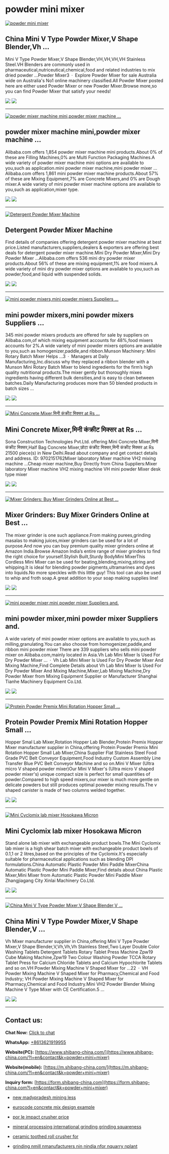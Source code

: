 # powder mini mixer

<a href="https://swt.shibang-china.com/?l=en&img&k=powder+mini+mixer" target="_blank">![powder mini mixer](http://static.shibang-china.com/all-800x300/304.jpg)</a>

## China Mini V Type Powder Mixer,V Shape Blender,Vh …
Mini V Type Powder Mixer,V Shape Blender,VH,VH,VH,VH Stainless Steel.VH Blenders are commonly used in pharmaceutical,nutriceutical,chemical,food and related industries to mix dried powder …Powder Mixer3&ensp;&#0183;&ensp;Explore Powder Mixer for sale Australia wide on Australia's No1 online machinery classified.All Powder Mixer posted here are either used Powder Mixer or new Powder Mixer.Browse more,so you can find Powder Mixer that satisfy your needs!


<a href="https://whatsapp.shibangsoft.com/WhatsApp.php" target="_blank" title="WhatsApp">![](http://static.shibang-china.com/icon/whatsapp.png)</a> <a href="https://swt.shibang-china.com/?l=en&icon&k=powder+mini+mixer" target="_blank">![](http://static.shibang-china.com/icon/chat-en.png)</a>

---

<a href="https://swt.shibang-china.com/?l=en&img&k=powder+mini+mixer" target="_blank">![powder mixer machine mini,powder mixer machine …](http://static.shibang-china.com/all-800x300/612.jpg)</a>

## powder mixer machine mini,powder mixer machine …
Alibaba.com offers 1,854 powder mixer machine mini products.About 0% of these are Filling Machines,0% are Multi Function Packaging Machines.A wide variety of powder mixer machine mini options are available to you,such as application.mini powder mixer machine,mini powder mixer …Alibaba.com offers 1,861 mini powder mixer machine products.About 57% of these are Mixing Equipment,7% are Concrete Mixers,and 0% are Dough mixer.A wide variety of mini powder mixer machine options are available to you,such as application,mixer type.


<a href="https://whatsapp.shibangsoft.com/WhatsApp.php" target="_blank" title="WhatsApp">![](http://static.shibang-china.com/icon/whatsapp.png)</a> <a href="https://swt.shibang-china.com/?l=en&icon&k=powder+mini+mixer" target="_blank">![](http://static.shibang-china.com/icon/chat-en.png)</a>

---

<a href="https://swt.shibang-china.com/?l=en&img&k=powder+mini+mixer" target="_blank">![Detergent Powder Mixer Machine](http://static.shibang-china.com/all-800x300/769.jpg)</a>

## Detergent Powder Mixer Machine
Find details of companies offering detergent powder mixer machine at best price.Listed manufacturers,suppliers,dealers &amp; exporters are offering best deals for detergent powder mixer machine.Mini Dry Powder Mixer,Mini Dry Powder Mixer …Alibaba.com offers 536 mini dry powder mixer products.About 56% of these are mixing equipment,1% are food mixers.A wide variety of mini dry powder mixer options are available to you,such as powder,food,and liquid with suspended solids.


<a href="https://whatsapp.shibangsoft.com/WhatsApp.php" target="_blank" title="WhatsApp">![](http://static.shibang-china.com/icon/whatsapp.png)</a> <a href="https://swt.shibang-china.com/?l=en&icon&k=powder+mini+mixer" target="_blank">![](http://static.shibang-china.com/icon/chat-en.png)</a>

---

<a href="https://swt.shibang-china.com/?l=en&img&k=powder+mini+mixer" target="_blank">![mini powder mixers,mini powder mixers Suppliers …](http://static.shibang-china.com/all-800x300/1244.jpg)</a>

## mini powder mixers,mini powder mixers Suppliers …
345 mini powder mixers products are offered for sale by suppliers on Alibaba.com,of which mixing equipment accounts for 48%,food mixers accounts for 2%.A wide variety of mini powder mixers options are available to you,such as homogenizer,paddle,and ribbon.Munson Machinery: Mini Rotary Batch Mixer Helps …3&ensp;&#0183;&ensp;Managers at Daily Manufacturing,Inc.discuss why they replaced a ribbon blender with a Munson Mini Rotary Batch Mixer to blend ingredients for the firm’s high quality nutritional products.The mixer gently but thoroughly mixes ingredients having different bulk densities,and is easy to clean between batches.Daily Manufacturing produces more than 50 blended products in batch sizes …


<a href="https://whatsapp.shibangsoft.com/WhatsApp.php" target="_blank" title="WhatsApp">![](http://static.shibang-china.com/icon/whatsapp.png)</a> <a href="https://swt.shibang-china.com/?l=en&icon&k=powder+mini+mixer" target="_blank">![](http://static.shibang-china.com/icon/chat-en.png)</a>

---

<a href="https://swt.shibang-china.com/?l=en&img&k=powder+mini+mixer" target="_blank">![Mini Concrete Mixer,मिनी कंक्रीट मिक्सर at Rs …](http://static.shibang-china.com/all-800x300/885.jpg)</a>

## Mini Concrete Mixer,मिनी कंक्रीट मिक्सर at Rs …
Sona Construction Technologies Pvt.Ltd. offering Mini Concrete Mixer,मिनी कंक्रीट मिक्सर,Half Bag Concrete Mixer,छोटा कंक्रीट मिक्सर,मिनी कंक्रीट मिक्सर at Rs 21500 piece(s) in New Delhi.Read about company and get contact details and address. ID: 9702151762Mixer laboratory Mixer machine VH2 mixing machine …Cheap mixer machine,Buy Directly from China Suppliers:Mixer laboratory Mixer machine VH2 mixing machine VH mini powder Mixer desk type mixer


<a href="https://whatsapp.shibangsoft.com/WhatsApp.php" target="_blank" title="WhatsApp">![](http://static.shibang-china.com/icon/whatsapp.png)</a> <a href="https://swt.shibang-china.com/?l=en&icon&k=powder+mini+mixer" target="_blank">![](http://static.shibang-china.com/icon/chat-en.png)</a>

---

<a href="https://swt.shibang-china.com/?l=en&img&k=powder+mini+mixer" target="_blank">![Mixer Grinders: Buy Mixer Grinders Online at Best …](http://static.shibang-china.com/all-800x300/175.jpg)</a>

## Mixer Grinders: Buy Mixer Grinders Online at Best …
The mixer grinder is one such appliance.From making purees,grinding masalas to making juices,mixer grinders can be used for a lot of purpose.And now you can buy premium quality mixer grinders online at Amazon India.Browse Amazon India’s entire range of mixer grinders to find the right choice for yourself.Stylish Built,Sturdy BodyMini MixerThis Cordless Mini Mixer can be used for beating,blending,mixing,stiring and whipping.It is ideal for blending powder pigments,ultramarines and dyes into liquids.No more speckles with this little guy! This tool can also be used to whip and froth soap.A great addition to your soap making supplies line!


<a href="https://whatsapp.shibangsoft.com/WhatsApp.php" target="_blank" title="WhatsApp">![](http://static.shibang-china.com/icon/whatsapp.png)</a> <a href="https://swt.shibang-china.com/?l=en&icon&k=powder+mini+mixer" target="_blank">![](http://static.shibang-china.com/icon/chat-en.png)</a>

---

<a href="https://swt.shibang-china.com/?l=en&img&k=powder+mini+mixer" target="_blank">![mini powder mixer,mini powder mixer Suppliers and.](http://static.shibang-china.com/all-800x300/1234.jpg)</a>

## mini powder mixer,mini powder mixer Suppliers and.
A wide variety of mini powder mixer options are available to you,such as milling,granulating.You can also choose from homogenizer,paddle,and ribbon mini powder mixer There are 339 suppliers who sells mini powder mixer on Alibaba.com,mainly located in Asia.Vh Lab Mini Mixer Is Used For Dry Powder Mixer …&ensp;&#0183;&ensp;Vh Lab Mini Mixer Is Used For Dry Powder Mixer And Mixing Machine,Find Complete Details about Vh Lab Mini Mixer Is Used For Dry Powder Mixer And Mixing Machine,Mixer,Lab Mixing Machine,Dry Powder Mixer from Mixing Equipment Supplier or Manufacturer Shanghai Tianhe Machinery Equipment Co.Ltd.


<a href="https://whatsapp.shibangsoft.com/WhatsApp.php" target="_blank" title="WhatsApp">![](http://static.shibang-china.com/icon/whatsapp.png)</a> <a href="https://swt.shibang-china.com/?l=en&icon&k=powder+mini+mixer" target="_blank">![](http://static.shibang-china.com/icon/chat-en.png)</a>

---

<a href="https://swt.shibang-china.com/?l=en&img&k=powder+mini+mixer" target="_blank">![Protein Powder Premix Mini Rotation Hopper Small …](http://static.shibang-china.com/all-800x300/975.jpg)</a>

## Protein Powder Premix Mini Rotation Hopper Small …
Hopper Smal Lab Mixer,Rotation Hopper Lab Blender,Protein Premix Hopper Mixer manufacturer supplier in China,offering Protein Powder Premix Mini Rotation Hopper Small Lab Mixer,China Supplier Flat Stainless Steel Food Grade PVC Belt Conveyor Equipment,Food Industry Custom Assembly Line Transfer Blue PVC Belt Conveyor Machine and so on.Mini V Mixer (Ultra micro V shaped powder mixer)Our Mini V Mixer's (Ultra micro V shaped powder mixer's) unique compact size is perfect for small quantities of powder.Compared to high speed mixers,our mixer is much more gentle on delicate powders but still produces optimal poweder mixing results.The v shaped canister is made of two columns welded together.


<a href="https://whatsapp.shibangsoft.com/WhatsApp.php" target="_blank" title="WhatsApp">![](http://static.shibang-china.com/icon/whatsapp.png)</a> <a href="https://swt.shibang-china.com/?l=en&icon&k=powder+mini+mixer" target="_blank">![](http://static.shibang-china.com/icon/chat-en.png)</a>

---

<a href="https://swt.shibang-china.com/?l=en&img&k=powder+mini+mixer" target="_blank">![Mini Cyclomix lab mixer Hosokawa Micron](http://static.shibang-china.com/all-800x300/119.jpg)</a>

## Mini Cyclomix lab mixer Hosokawa Micron
Stand alone lab mixer with exchangeable product bowls.The Mini Cyclomix lab mixer is a high shear batch mixer with exchangeable product bowls of 0.1,1 or 2 litres,based on the principles of the Cyclomix.It's especially suitable for pharmaceutical applications such as blending DPI formulations.China Automatic Plastic Powder Mini Paddle MixerChina Automatic Plastic Powder Mini Paddle Mixer,Find details about China Plastic Mixer,Mini Mixer from Automatic Plastic Powder Mini Paddle Mixer Zhangjiagang City Xinlai Machinery Co.Ltd.


<a href="https://whatsapp.shibangsoft.com/WhatsApp.php" target="_blank" title="WhatsApp">![](http://static.shibang-china.com/icon/whatsapp.png)</a> <a href="https://swt.shibang-china.com/?l=en&icon&k=powder+mini+mixer" target="_blank">![](http://static.shibang-china.com/icon/chat-en.png)</a>

---

<a href="https://swt.shibang-china.com/?l=en&img&k=powder+mini+mixer" target="_blank">![China Mini V Type Powder Mixer,V Shape Blender,V …](http://static.shibang-china.com/all-800x300/872.jpg)</a>

## China Mini V Type Powder Mixer,V Shape Blender,V …
Vh Mixer manufacturer supplier in China,offering Mini V Type Powder Mixer,V Shape Blender,V,Vh,Vh,Vh Stainless Steel,Two Layer Double Color Washing Tablets Detergent Tablets Rotary Tablet Press Machine Zpw19 Cube Making Machine,Zpw19 Two Colour Washing Powder TCCA Rotary Tablet Press for Calcium Chloride Tablets and Calcium Hypochlorite Tablets and so on.VH Powder Mixing Machine V Shaped Mixer for …22&ensp;&#0183;&ensp;VH Powder Mixing Machine V Shaped Mixer for Pharmacy,Chemical and Food Industry; VH Powder Mixing Machine V Shaped Mixer for Pharmacy,Chemical and Food Industry.Mini VH2 Powder Blender Mixing Machine V Type Mixer with CE Certification.5 …


<a href="https://whatsapp.shibangsoft.com/WhatsApp.php" target="_blank" title="WhatsApp">![](http://static.shibang-china.com/icon/whatsapp.png)</a> <a href="https://swt.shibang-china.com/?l=en&icon&k=powder+mini+mixer" target="_blank">![](http://static.shibang-china.com/icon/chat-en.png)</a>

---
## Contact us:

**Chat Now:** [Click to chat](https://swt.shibang-china.com?l=en&contact&k=powder+mini+mixer)

**WhatsApp:**  [+8613621919955](https://whatsapp.shibangsoft.com/WhatsApp.php)

**Website(PC):** [https://www.shibang-china.com/](https://www.shibang-china.com/?l=en&contact&k=powder+mini+mixer)

**Website(mobile):** [https://m.shibang-china.com/](https://m.shibang-china.com/?l=en&contact&k=powder+mini+mixer)

**Inquiry form:** [https://form.shibang-china.com](https://form.shibang-china.com?l=en&contact&k=powder+mini+mixer)

* [new madypradesh mining less](../144/new%20madypradesh%20mining%20less.md)

* [eurocode concrete mix design example](../144/eurocode%20concrete%20mix%20design%20example.md)

* [por le impact crusher price](../141/por%20le%20impact%20crusher%20price.md)

* [mineral processing international grinding grinding squareness](../142/mineral%20processing%20international%20grinding%20grinding%20squareness.md)

* [ceramic toothed roll crusher for](../146/ceramic%20toothed%20roll%20crusher%20for.md)

* [grinding nmill nmanufacturers nin nindia nfor nquarry nplant](../143/grinding%20nmill%20nmanufacturers%20nin%20nindia%20nfor%20nquarry%20nplant.md)